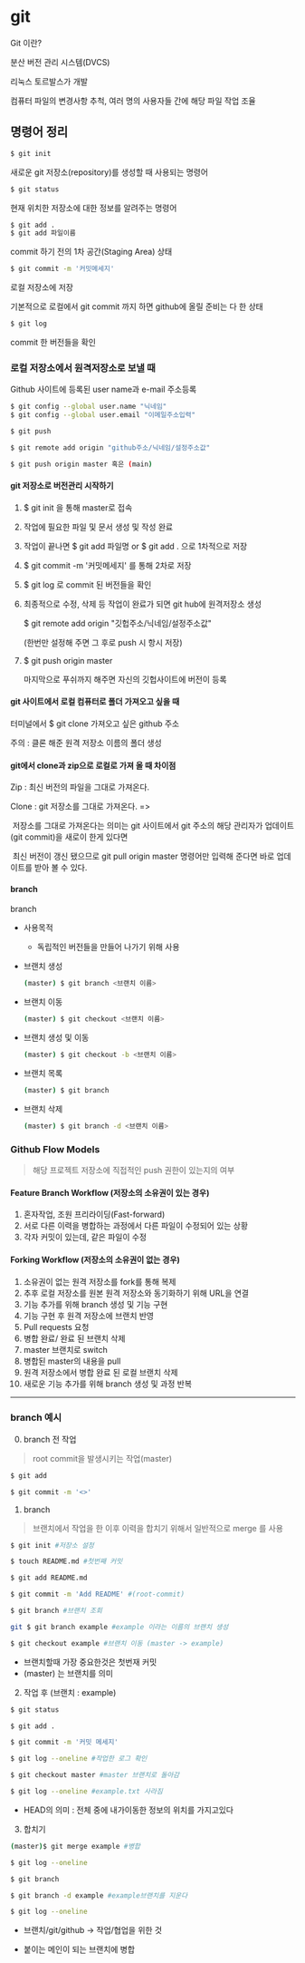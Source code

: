 # git

Git 이란?

 분산 버전 관리 시스템(DVCS)

리눅스 토르발스가 개발

컴퓨터 파일의 변경사항 추척, 여러 명의 사용자들 간에 해당 파일 작업 조율

## 명령어 정리

```bash
$ git init
```

새로운 git 저장소(repository)를 생성할 때 사용되는 명령어



```bash
$ git status
```

현재 위치한 저장소에 대한 정보를 알려주는 명령어



```bash
$ git add .
$ git add 파일이름
```

commit 하기 전의 1차 공간(Staging Area) 상태



```bash
$ git commit -m '커밋메세지'
```

로컬 저장소에 저장



기본적으로 로컬에서 git commit 까지 하면 github에 올릴 준비는 다 한 상태

```bash
$ git log
```

commit 한 버전들을 확인



### 로컬 저장소에서 원격저장소로 보낼 때

Github 사이트에 등록된 user name과 e-mail 주소등록

```bash
$ git config --global user.name "닉네임"
$ git config --global user.email "이메일주소입력"
```



```bash
$ git push
```

```bash
$ git remote add origin "github주소/닉네임/설정주소값"
```

```bash
$ git push origin master 혹은 (main)
```



#### git 저장소로 버전관리 시작하기

1. $ git init 을 통해 master로 접속

2. 작업에 필요한 파일 및 문서 생성 및 작성 완료

3. 작업이 끝나면 $ git add 파일명 or $ git add . 으로 1차적으로 저장

4. $ git commit -m '커밋메세지' 를 통해 2차로 저장

5. $ git log 로 commit 된 버전들을 확인

6. 최종적으로 수정, 삭제 등 작업이 완료가 되면 git hub에 원격저장소 생성

   $ git remote add origin "깃헙주소/닉네임/설정주소값"

   (한번만 설정해 주면 그 후로 push 시 항시 저장)

7. $ git push origin master

   마지막으로 푸쉬까지 해주면 자신의 깃헙사이트에 버전이 등록



#### git 사이트에서 로컬 컴퓨터로 폴더 가져오고 싶을 때

터미널에서 $ git clone 가져오고 싶은 github 주소

주의 : 클론 해준 원격 저장소 이름의 폴더 생성

#### git에서 clone과 zip으로 로컬로 가져 올 때 차이점

Zip : 최신 버전의 파일을 그대로 가져온다.

Clone : git 저장소를 그대로 가져온다. => 

​			저장소를 그대로 가져온다는 의미는 git 사이트에서 git 주소의 해당 관리자가 업데이트(git commit)을 새로이 한게 있다면

​			최신 버전이 갱신 됐으므로 git pull origin master 명령어만 입력해 준다면 바로 업데이트를 받아 볼 수 있다.

#### branch 

branch

- 사용목적
  - 독립적인 버전들을 만들어 나가기 위해 사용

- 브랜치 생성

  ``` bash
  (master) $ git branch <브랜치 이름>
  ```

- 브랜치 이동

  ``` bash
  (master) $ git checkout <브랜치 이름>
  ```

- 브랜치 생성 및 이동

  ```bash
  (master) $ git checkout -b <브랜치 이름>
  ```

- 브랜치 목록

  ``` bash
  (master) $ git branch
  ```

- 브랜치 삭제

  ``` bash
  (master) $ git branch -d <브랜치 이름>
  ```



### Github Flow Models

> 해당 프로젝트 저장소에 직접적인 push 권한이 있는지의 여부

#### Feature Branch Workflow (저장소의 소유권이 있는 경우)

1. 혼자작업, 조원 프리라이딩(Fast-forward)
2. 서로 다른 이력을 병합하는 과정에서 다른 파일이 수정되어 있는 상황
3. 각자 커밋이 있는데, 같은 파일이 수정



#### Forking Workflow (저장소의 소유권이 없는 경우)

1. 소유권이 없는 원격 저장소를 fork를 통해 복제
2. 추후 로컬 저장소를 원본 원격 저장소와 동기화하기 위해 URL을 연결
3. 기능 추가를 위해 branch 생성 및 기능 구현
4. 기능 구현 후 원격 저장소에 브랜치 반영
5. Pull requests 요청
6. 병합 완료/ 완료 된 브랜치 삭제
7. master 브랜치로 switch
8. 병합된 master의 내용을 pull
9. 원격 저장소에서 병합 완료 된 로컬 브랜치 삭제
10. 새로운 기능 추가를 위해 branch 생성 및 과정 반복

---



### branch 예시

0. branch 전 작업

> root commit을 발생시키는 작업(master)

```bash
$ git add 

$ git commit -m '<>'
```



1. branch 

> 브랜치에서 작업을 한 이후 이력을 합치기 위해서 일반적으로 merge 를 사용

```bash
$ git init #저장소 설정

$ touch README.md #첫번째 커밋

$ git add README.md

$ git commit -m 'Add README' #(root-commit)

$ git branch #브랜치 조회

git $ git branch example #example 이라는 이름의 브랜치 생성

$ git checkout example #브랜치 이동 (master -> example)
```

- 브랜치할때 가장 중요한것은 첫번재 커밋
- (master) 는 브랜치를 의미



2. 작업 후 (브랜치 : example)

```bash
$ git status

$ git add .

$ git commit -m '커밋 메세지'

$ git log --oneline #작업한 로그 확인

$ git checkout master #master 브랜치로 돌아감

$ git log --oneline #example.txt 사라짐
```

- HEAD의 의미 : 전체 중에 내가이동한 정보의 위치를 가지고있다



3. 합치기

```bash
(master)$ git merge example #병합

$ git log --oneline

$ git branch

$ git branch -d example #example브랜치를 지운다

$ git log --oneline
```

- 브랜치/git/github -> 작업/협업을 위한 것

- 붙이는 메인이 되는 브랜치에 병합




​	